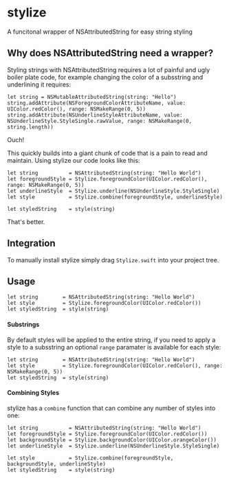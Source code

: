 # stylize

A funcitonal wrapper of NSAttributedString for easy string styling

## Why does NSAttributedString need a wrapper?

Styling strings with NSAttributedString requires a lot of painful and ugly boiler plate code, for example changing the color of a subsstring and underlining it requires:

```
let string = NSMutableAttributedString(string: "Hello")
string.addAttribute(NSForegroundColorAttributeName, value: UIColor.redColor(), range: NSMakeRange(0, 5))
string.addAttribute(NSUnderlineStyleAttributeName, value: NSUnderlineStyle.StyleSingle.rawValue, range: NSMakeRange(0, string.length))
```

Ouch!

This quickly builds into a giant chunk of code that is a pain to read and maintain. Using stylize our code looks like this:

```
let string          = NSAttributedString(string: "Hello World")
let foregroundStyle = Stylize.foregroundColor(UIColor.redColor(), range: NSMakeRange(0, 5))
let underlineStyle  = Stylize.underline(NSUnderlineStyle.StyleSingle)
let style           = Stylize.combine(foregroundStyle, underlineStyle)

let styledString    = style(string)
```

That's better.

## Integration

To manually install stylize simply drag `Stylize.swift` into your project tree.

## Usage

```
let string        = NSAttributedString(string: "Hello World")
let style         = Stylize.foregroundColor(UIColor.redColor())
let styledString  = style(string)
```

#### Substrings

By default styles will be applied to the entire string, if you need to apply a style to a subsstring an optional `range` paramater is available for each style:

```
let string        = NSAttributedString(string: "Hello World")
let style         = Stylize.foregroundColor(UIColor.redColor(), range: NSMakeRange(0, 5))
let styledString  = style(string)
```

#### Combining Styles

stylize has a `combine` function that can combine any number of styles into one:

```
let string          = NSAttributedString(string: "Hello World")
let foregroundStyle = Stylize.foregroundColor(UIColor.redColor())
let backgroundStyle = Stylize.backgroundColor(UIColor.orangeColor())
let underlineStyle  = Stylize.underline(NSUnderlineStyle.StyleSingle)

let style           = Stylize.combine(foregroundStyle, backgroundStyle, underlineStyle)
let styledString    = style(string)
```


